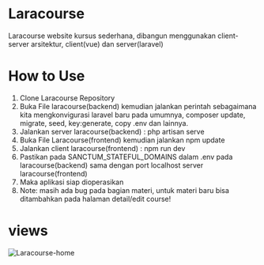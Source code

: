 # Laracourse
Laracourse website kursus sederhana, dibangun menggunakan client-server arsitektur, client(vue) dan server(laravel)

# How to Use
1. Clone Laracourse Repository
2. Buka File laracourse(backend) kemudian jalankan perintah sebagaimana kita mengkonvigurasi laravel baru pada umumnya, composer update, migrate, seed, key:generate, copy .env dan lainnya.
3. Jalankan server laracourse(backend) : php artisan serve
4. Buka File Laracourse(frontend) kemudian jalankan npm update
5. Jalankan client laracourse(frontend) : npm run dev
6. Pastikan pada SANCTUM_STATEFUL_DOMAINS dalam .env pada laracourse(backend) sama dengan port localhost server laracourse(frontend)
7. Maka aplikasi siap dioperasikan
8. Note: masih ada bug pada bagian materi, untuk materi baru bisa ditambahkan pada halaman detail/edit course!

# views
![Laracourse-home](https://github.com/rholanddeo/Laracourse/assets/121206148/43248925-cb10-4dc8-88e4-86d66c2cf7d6)
